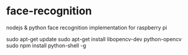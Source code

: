# face-recognition
nodejs &amp; python face recognition implementation for raspberry pi


sudo apt-get update
sudo apt-get install libopencv-dev python-opencv
sudo npm install python-shell -g
